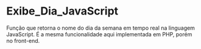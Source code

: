 # Exibe_Dia_JavaScript
Função que retorna o nome do dia da semana em tempo real na linguagem JavaScript. É a mesma funcionalidade aqui implementada em PHP, porém no front-end.

